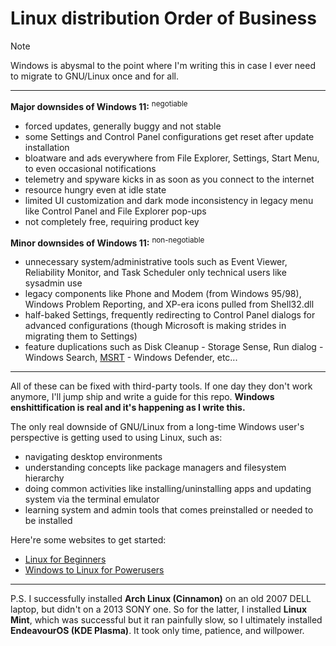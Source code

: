 # Linux distribution Order of Business
> [!NOTE]
> Windows is abysmal to the point where I'm writing this in case I ever need to migrate to GNU/Linux once and for all.

---

**Major downsides of Windows 11:** <sup>negotiable</sup>
- forced updates, generally buggy and not stable
- some Settings and Control Panel configurations get reset after update installation  
- bloatware and ads everywhere from File Explorer, Settings, Start Menu, to even occasional notifications  
- telemetry and spyware kicks in as soon as you connect to the internet  
- resource hungry even at idle state  
- limited UI customization and dark mode inconsistency in legacy menu like Control Panel and File Explorer pop-ups  
- not completely free, requiring product key  

**Minor downsides of Windows 11:** <sup>non-negotiable</sup>
- unnecessary system/administrative tools such as Event Viewer, Reliability Monitor, and Task Scheduler only technical users like sysadmin use  
- legacy components like Phone and Modem (from Windows 95/98), Windows Problem Reporting, and XP-era icons pulled from Shell32.dll  
- half-baked Settings, frequently redirecting to Control Panel dialogs for advanced configurations (though Microsoft is making strides in migrating them to Settings)  
- feature duplications such as Disk Cleanup - Storage Sense, Run dialog - Windows Search, [MSRT](https://wikipedia.org/wiki/Malicious_Software_Removal_Tool) - Windows Defender, etc...  

---

All of these can be fixed with third-party tools. If one day they don't work anymore, I'll jump ship and write a guide for this repo. **Windows enshittification is real and it's happening as I write this.**

The only real downside of GNU/Linux from a long-time Windows user's perspective is getting used to using Linux, such as:
- navigating desktop environments
- understanding concepts like package managers and filesystem hierarchy
- doing common activities like installing/uninstalling apps and updating system via the terminal emulator
- learning system and admin tools that comes preinstalled or needed to be installed

Here're some websites to get started:
- [Linux for Beginners](https://christitus.com/linux-for-beginners "Chris Titus Tech")
- [Windows to Linux for Powerusers](https://christitus.com/windows-to-linux "Chris Titus Tech")

---

P.S. I successfully installed **Arch Linux (Cinnamon)** on an old 2007 DELL laptop, but didn't on a 2013 SONY one. So for the latter, I installed **Linux Mint**, which was successful but it ran painfully slow, so I ultimately installed **EndeavourOS (KDE Plasma)**. It took only time, patience, and willpower.
